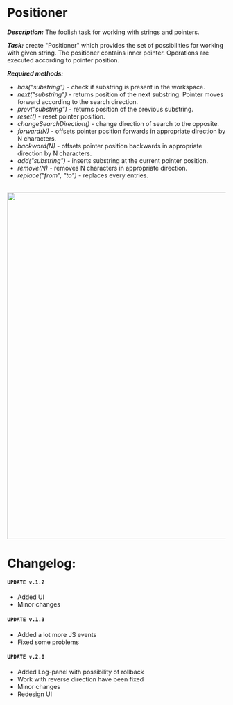 # Positioner
_**Description:**_ The foolish task for working with strings and pointers.

_**Task:**_ create "Positioner" which provides the set of possibilities for working with given string. The positioner contains inner pointer. Operations are executed according to pointer position.

_**Required methods:**_
* _has("substring")_ - check if substring is present in the workspace.
* _next("substring")_ - returns position of the next substring. Pointer moves forward according to the search direction.
* _prev("substring")_ - returns position of the previous substring.
* _reset()_ - reset pointer position.
* _changeSearchDirection()_ - change direction of search to the opposite.
* _forward(N)_ - offsets pointer position forwards in appropriate direction by N characters.
* _backward(N)_ - offsets pointer position backwards in appropriate direction by N characters.
* _add("substring")_ - inserts substring at the current pointer position.
* _remove(N)_ - removes N characters in appropriate direction.
* _replace("from", "to")_ - replaces every entries.

<br />
<img src="https://i.imgur.com/VNnsc8I.png" width="800" />
<br />

# Changelog:
#### `UPDATE v.1.2`
* Added UI
* Minor changes

#### `UPDATE v.1.3` 
* Added a lot more JS events
* Fixed some problems

#### `UPDATE v.2.0`
* Added Log-panel with possibility of rollback
* Work with reverse direction have been fixed
* Minor changes
* Redesign UI
